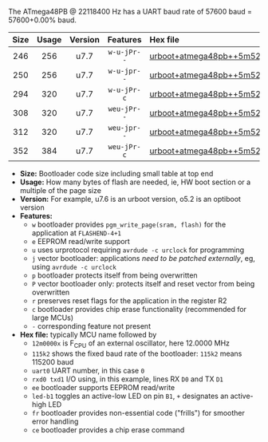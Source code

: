 The ATmega48PB @ 22118400 Hz has a UART baud rate of 57600 baud = 57600+0.00% baud.

|Size|Usage|Version|Features|Hex file|
|:-:|:-:|:-:|:-:|:--|
|246|256|u7.7|`w-u-jPr--`|[urboot+atmega48pb++5m5296x+++14k4_uart0_rxd0_txd1_led+b5.hex](https://raw.githubusercontent.com/stefanrueger/urboot.hex/main/cores/minicore/atmega48pb/external_oscillator/fcpu++5m5296_Hz/br+++14k4_bps/urboot+atmega48pb++5m5296x+++14k4_uart0_rxd0_txd1_led+b5.hex)|
|250|256|u7.7|`w-u-jpr--`|[urboot+atmega48pb++5m5296x+++14k4_uart0_rxd0_txd1_led+b5_fr.hex](https://raw.githubusercontent.com/stefanrueger/urboot.hex/main/cores/minicore/atmega48pb/external_oscillator/fcpu++5m5296_Hz/br+++14k4_bps/urboot+atmega48pb++5m5296x+++14k4_uart0_rxd0_txd1_led+b5_fr.hex)|
|294|320|u7.7|`w-u-jPr-c`|[urboot+atmega48pb++5m5296x+++14k4_uart0_rxd0_txd1_led+b5_fr_ce.hex](https://raw.githubusercontent.com/stefanrueger/urboot.hex/main/cores/minicore/atmega48pb/external_oscillator/fcpu++5m5296_Hz/br+++14k4_bps/urboot+atmega48pb++5m5296x+++14k4_uart0_rxd0_txd1_led+b5_fr_ce.hex)|
|308|320|u7.7|`weu-jPr--`|[urboot+atmega48pb++5m5296x+++14k4_uart0_rxd0_txd1_ee_led+b5.hex](https://raw.githubusercontent.com/stefanrueger/urboot.hex/main/cores/minicore/atmega48pb/external_oscillator/fcpu++5m5296_Hz/br+++14k4_bps/urboot+atmega48pb++5m5296x+++14k4_uart0_rxd0_txd1_ee_led+b5.hex)|
|312|320|u7.7|`weu-jpr--`|[urboot+atmega48pb++5m5296x+++14k4_uart0_rxd0_txd1_ee_led+b5_fr.hex](https://raw.githubusercontent.com/stefanrueger/urboot.hex/main/cores/minicore/atmega48pb/external_oscillator/fcpu++5m5296_Hz/br+++14k4_bps/urboot+atmega48pb++5m5296x+++14k4_uart0_rxd0_txd1_ee_led+b5_fr.hex)|
|352|384|u7.7|`weu-jPr-c`|[urboot+atmega48pb++5m5296x+++14k4_uart0_rxd0_txd1_ee_led+b5_fr_ce.hex](https://raw.githubusercontent.com/stefanrueger/urboot.hex/main/cores/minicore/atmega48pb/external_oscillator/fcpu++5m5296_Hz/br+++14k4_bps/urboot+atmega48pb++5m5296x+++14k4_uart0_rxd0_txd1_ee_led+b5_fr_ce.hex)|

- **Size:** Bootloader code size including small table at top end
- **Usage:** How many bytes of flash are needed, ie, HW boot section or a multiple of the page size
- **Version:** For example, u7.6 is an urboot version, o5.2 is an optiboot version
- **Features:**
  + `w` bootloader provides `pgm_write_page(sram, flash)` for the application at `FLASHEND-4+1`
  + `e` EEPROM read/write support
  + `u` uses urprotocol requiring `avrdude -c urclock` for programming
  + `j` vector bootloader: applications *need to be patched externally*, eg, using `avrdude -c urclock`
  + `p` bootloader protects itself from being overwritten
  + `P` vector bootloader only: protects itself and reset vector from being overwritten
  + `r` preserves reset flags for the application in the register R2
  + `c` bootloader provides chip erase functionality (recommended for large MCUs)
  + `-` corresponding feature not present
- **Hex file:** typically MCU name followed by
  + `12m0000x` is F<sub>CPU</sub> of an external oscillator, here 12.0000 MHz
  + `115k2` shows the fixed baud rate of the bootloader: `115k2` means 115200 baud
  + `uart0` UART number, in this case `0`
  + `rxd0 txd1` I/O using, in this example, lines RX `D0` and TX `D1`
  + `ee` bootloader supports EEPROM read/write
  + `led-b1` toggles an active-low LED on pin `B1`, `+` designates an active-high LED
  + `fr` bootloader provides non-essential code ("frills") for smoother error handling
  + `ce` bootloader provides a chip erase command
